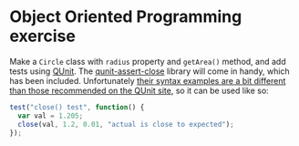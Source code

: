 # Object Oriented Programming exercise

Make a `Circle` class with `radius` property and `getArea()` method, and add tests using [QUnit](https://qunitjs.com/).  The [qunit-assert-close](https://github.com/advanced-js/qunit-assert-close) library will come in handy, which has been included.  Unfortunately [their syntax examples are a bit different than those recommended on the QUnit site](https://github.com/JamesMGreene/qunit-assert-close/issues/3), so it can be used like so:

```javascript
test("close() test", function() {
  var val = 1.205;
  close(val, 1.2, 0.01, "actual is close to expected");
});
```
